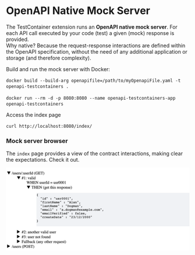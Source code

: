 # OpenAPI Native Mock Server

The TestContainer extension runs an **OpenAPI native mock server**. For each API call executed by your code (test)
a given (mock) response is provided.  
Why native? Because the request-response interactions are defined within the OpenAPI specification, without
the need of any additional application or storage (and therefore complexity).

Build and run the mock server with Docker:

```docker
docker build --build-arg openapifile=/path/to/myOpenapiFile.yaml -t openapi-testcontainers .

docker run --rm -d -p 8080:8080 --name openapi-testcontainers-app openapi-testcontainers

```
Access the index page
```shell
curl http://localhost:8080/index/
```

### Mock server browser

The `index` page provides a view of the contract interactions, making clear the expectations.
Check it out.

![Mock server browser](mock-server.png)




